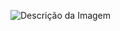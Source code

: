 ![Descrição da Imagem]([caminho/relativo/para/a/imagem.png](https://github.com/francinedds/profile-card/blob/main/images/mockup-profile-card.png))
